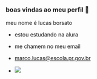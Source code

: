 ### boas vindas ao meu perfil 🔭
meu nome é lucas borsato


- estou estudando na alura
- me chamem no meu email
- marco.lucas@escola.pr.gov.br

- ![](https://media.tenor.com/pRN0_9kvQ_0AAAAC/corinthians.gif)
